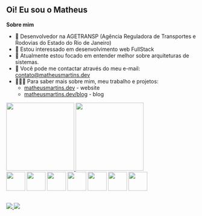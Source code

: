 ## Oi! Eu sou o Matheus

**Sobre mim**

- 💼 Desenvolvedor na AGETRANSP (Agência Reguladora de Transportes e Rodovias do Estado do Rio de Janeiro) 
- 🤔 Estou interessado em desenvolvimento web FullStack
- 🎯 Atualmente estou focado em entender melhor sobre arquiteturas de sistemas.
- 📧 Você pode me contactar através do meu e-mail: contato@matheusmartins.dev
- 👨🏽‍💻 Para saber mais sobre mim, meu trabalho e projetos: 
  - [matheusmartins.dev](https://matheusmartins.dev) - website
  - [matheusmartins.dev/blog](https://matheusmartins.dev/blog) - blog

<div>
  <a href="https://github.com/matheusmartinsdev" target="_blank">
    <img height="180em" src="https://github-readme-stats.vercel.app/api?username=matheusmartinsdev&theme=tokyonight"/>
    <img height="180em" src="https://github-readme-stats.vercel.app/api/top-langs/?username=matheusmartinsdev&theme=tokyonight&layout=compact"/>
  </a>
</div>

<div>
  <img height="50" src="https://cdn.jsdelivr.net/gh/devicons/devicon/icons/php/php-original.svg" />
  <img height="50" src="https://cdn.jsdelivr.net/gh/devicons/devicon/icons/laravel/laravel-plain-wordmark.svg" />
  <img height="50" src="https://cdn.jsdelivr.net/gh/devicons/devicon/icons/javascript/javascript-original.svg"/>
  <img height="50" src="https://cdn.jsdelivr.net/gh/devicons/devicon/icons/typescript/typescript-original.svg" />
  <img height="50" src="https://cdn.jsdelivr.net/gh/devicons/devicon/icons/nodejs/nodejs-plain-wordmark.svg" />
  <img height="50" src="https://cdn.jsdelivr.net/gh/devicons/devicon/icons/react/react-original.svg" />
  <img height="50" src="https://cdn.jsdelivr.net/gh/devicons/devicon/icons/vuejs/vuejs-original.svg" />
</div>

##

<div style="display: inline_block">
  <a href="mailto:contato@matheusmartins.dev" target="_blank">
    <img src="https://img.shields.io/badge/Gmail-D14836?style=for-the-badge&logo=gmail&logoColor=white"/>
  </a>
  <a href="https://linkedin.com/in/fmatheusms" target="_blank">
    <img src="https://img.shields.io/badge/LinkedIn-0077B5?style=for-the-badge&logo=linkedin&logoColor=white"/>
  </a>
</div>
